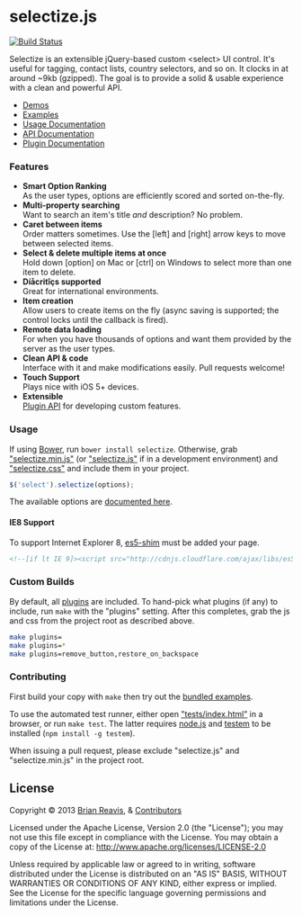# selectize.js
[![Build Status](https://travis-ci.org/brianreavis/selectize.js.png?branch=master)](https://travis-ci.org/brianreavis/selectize.js)

Selectize is an extensible jQuery-based custom &lt;select&gt; UI control. It's useful for tagging, contact lists, country selectors, and so on. It clocks in at around ~9kb (gzipped). The goal is to provide a solid & usable experience with a clean and powerful API.

- [Demos](http://brianreavis.github.io/selectize.js/)
- [Examples](examples/)
- [Usage Documentation](docs/usage.md)
- [API Documentation](docs/api.md)
- [Plugin Documentation](docs/plugins.md)

### Features

- **Smart Option Ranking**<br>As the user types, options are efficiently scored and sorted on-the-fly.
- **Multi-property searching**<br>Want to search an item's title *and* description? No problem.
- **Caret between items**<br>Order matters sometimes. Use the [left] and [right] arrow keys to move between selected items.</li>
- **Select &amp; delete multiple items at once**<br>Hold down [option] on Mac or [ctrl] on Windows to select more than one item to delete.
- **Díåcritîçs supported**<br>Great for international environments.
- **Item creation**<br>Allow users to create items on the fly (async saving is supported; the control locks until the callback is fired).
- **Remote data loading**<br>For when you have thousands of options and want them provided by the server as the user types.
- **Clean API &amp; code**<br>Interface with it and make modifications easily. Pull requests welcome!
- **Touch Support**<br> Plays nice with iOS 5+ devices.
- **Extensible**<br> [Plugin API](docs/plugins.md) for developing custom features.

### Usage

If using [Bower](http://bower.io/), run `bower install selectize`. Otherwise,
grab ["selectize.min.js"](selectize.min.js) (or ["selectize.js"](selectize.js)
if in a development environment) and ["selectize.css"](selectize.css) and include them in your project.

```js
$('select').selectize(options);
```

The available options are [documented here](docs/usage.md).

#### IE8 Support

To support Internet Explorer 8, [es5-shim](https://github.com/kriskowal/es5-shim/) must be added your page.

```html
<!--[if lt IE 9]><script src="http://cdnjs.cloudflare.com/ajax/libs/es5-shim/2.0.8/es5-shim.min.js"></script><![endif]-->
```

### Custom Builds

By default, all [plugins](src/plugins) are included. To hand-pick what plugins (if any) to include, run `make` with the "plugins" setting. After this completes, grab the js and css from the project root as described above.

```sh
make plugins=
make plugins=*
make plugins=remove_button,restore_on_backspace
```

### Contributing

First build your copy with `make` then try out the [bundled examples](examples/).

To use the automated test runner, either open ["tests/index.html"](tests/index.html) in a browser, or run `make test`. The latter requires [node.js](http://nodejs.org/) and [testem](https://github.com/airportyh/testem) to be installed (`npm install -g testem`).

When issuing a pull request, please exclude "selectize.js" and "selectize.min.js" in the project root.

## License

Copyright &copy; 2013 [Brian Reavis](http://twitter.com/brianreavis), & [Contributors](https://github.com/brianreavis/selectize.js/graphs/contributors)

Licensed under the Apache License, Version 2.0 (the "License"); you may not use this file except in compliance with the License. You may obtain a copy of the License at: http://www.apache.org/licenses/LICENSE-2.0

Unless required by applicable law or agreed to in writing, software distributed under the License is distributed on an "AS IS" BASIS, WITHOUT WARRANTIES OR CONDITIONS OF ANY KIND, either express or implied. See the License for the specific language governing permissions and limitations under the License.

